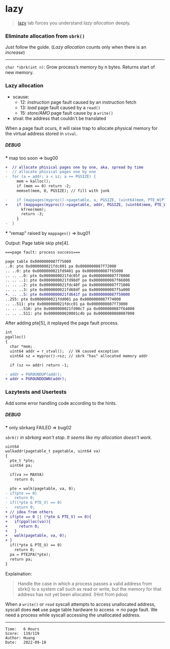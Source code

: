 # lazy

> [lazy](https://pdos.csail.mit.edu/6.S081/2020/labs/lazy.html) lab forces you
> understand *lazy allocation* deeply.

### Eliminate allocation from `sbrk()`

Just follow the guide. (*Lazy allocation* counts only when there is an *increase*)

---

`char *sbrk(int n)`: Grow process’s memory by n bytes. Returns start of new memory.

### Lazy allocation

* scause:
  * 12: *instruction* page fault caused by an instruction fetch
  * 13: *load* page fault caused by a `read()`
  * 15: *store/AMO* page fault cause by a `write()`
* stval: the address that couldn't be translated

When a page fault ocurs, it will raise trap to allocate physical memory for the
virtual address stored in `stval`.

##### DEBUG

<b>*</b> map too soon => bug00

```diff
+  // allocate phisical pages one by one, aka. spread by time
-  // allocate phisical pages one by one
-  for (a = addr; a < sz; a += PGSIZE) {
     mem = kalloc();
     if (mem == 0) return -2;
     memset(mem, 0, PGSIZE); // fill with junk

-    if (mappages(myproc()->pagetable, a, PGSIZE, (uint64)mem, PTE_W|PTE_X|PTE_R|PTE_U) != 0) {
+    if (mappages(myproc()->pagetable, addr, PGSIZE, (uint64)mem, PTE_W|PTE_X|PTE_R|PTE_U) != 0) {
       kfree(mem);
       return -3;
     }
-  }
```

<b>*</b> "remap" raised by `mappages()` => bug01

Output: Page table skip pte[4].
```diff
===page fault: process success===

page table 0x0000000087f75000
..0: pte 0x0000000021fdc801 pa 0x0000000087f72000
.. ..0: pte 0x0000000021fd9401 pa 0x0000000087f65000
.. .. ..0: pte 0x0000000021fdc05f pa 0x0000000087f70000
.. .. ..1: pte 0x0000000021fd98df pa 0x0000000087f66000
.. .. ..2: pte 0x0000000021fdc40f pa 0x0000000087f71000
.. .. ..3: pte 0x0000000021fd68df pa 0x0000000087f5a000
+. .. ..5: pte 0x0000000021fd641f pa 0x0000000087f59000
..255: pte 0x0000000021fdd001 pa 0x0000000087f74000
.. ..511: pte 0x0000000021fdcc01 pa 0x0000000087f73000
.. .. ..510: pte 0x0000000021fd90c7 pa 0x0000000087f64000
.. .. ..511: pte 0x0000000020001c4b pa 0x0000000080007000
```

After adding pte[5], it replayed the page fault process.

```diff
int
pgalloc()
{
  char *mem;
  uint64 addr = r_stval();  // VA caused exception
  uint64 sz = myproc()->sz; // sbrk "has" allocated memory addr

  if (sz <= addr) return -1;

- addr = PGROUNDUP(addr);
+ addr = PGROUNDDOWN(addr);
```

### Lazytests and Usertests

Add some error handling code according to the hints.

##### DEBUG

<b>*</b> only sbrkarg FAILED => bug02

<i>`sbrk()` in sbrkarg won't stop. It seems like my allocation doesn't work.</i>

```diff
uint64
walkaddr(pagetable_t pagetable, uint64 va)
{
  pte_t *pte;
  uint64 pa;

  if(va >= MAXVA)
    return 0;

  pte = walk(pagetable, va, 0);
- if(pte == 0)
-   return 0;
- if((*pte & PTE_V) == 0)
-   return 0;
+ // idea from others
+ if(pte == 0 || (*pte & PTE_V) == 0){
+   if(pgalloc(va)){
+     return 0;
+   }
+   walk(pagetable, va, 0);
+ }
  if((*pte & PTE_U) == 0)
    return 0;
  pa = PTE2PA(*pte);
  return pa;
}
```

Explaination:

> Handle the case in which a process passes a valid address from sbrk() to a
> system call such as read or write, but the memory for that address has not yet
> been allocated. (Hint from pdos)

When a `write()` or `read` syscall attempts to access unallocated address,
syscall does **not** use page table hardware to access -> no page fault.
We need a process while syscall accessing the unallocated address.

---

```
Time:   6 Hours
Score:  119/119
Author: Huang
Date:   2022-09-10
```
